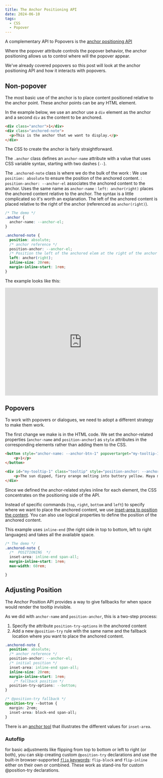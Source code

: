 ```yaml
---
title: The Anchor Positioning API
date: 2024-06-10
tags:
  - CSS
  - Popover
---
```


A complementary API to Popovers is the [anchor positioning API](https://developer.chrome.com/blog/anchor-positioning-api)

Where the popover attribute controls the popover behavior, the anchor positioning allows us to control where will the popover appear.

We've already covered popovers so this post will look at the anchor positioning API and how it interacts with popovers.

## Non-popover

The most basic use of the anchor is to place content positioned relative to the anchor point. These anchor points can be any HTML element.

In the example below, we use an anchor use a `div` element as the anchor and a second `div` as the content to be anchored.

```html
<div class="anchor">1</div>
<div class="anchored-note">
  <p>This is the anchor that we want to display.</p>
</div>
```

The CSS to create the anchor is fairly straightforward.

The `.anchor` class defines an `anchor-name` attribute with a value that uses CSS variable syntax, starting with two dashes (`--`).

The `.anchored-note` class is where we do the bulk of the work
: We use `position: absolute` to ensure the position of the anchored content.
: `position-anchor: --anchor-el` associates the anchored content to the anchor. Uses the same name as `anchor-name`
: `left: anchor(right)` places the anchored content relative to the anchor. The syntax is a little complicated so it's worth an explanation. The left of the anchored content is placed relative to the right of the anchor (referenced as `anchor(right)`).

```css
/* The demo */
.anchor {
  anchor-name: --anchor-el;
}

.anchored-note {
  position: absolute;
  /* anchor reference */
  position-anchor: --anchor-el;
  /* Position the left of the anchored elem at the right of the anchor */
  left: anchor(right);
  inline-size: 20rem;
  margin-inline-start: 1rem;
}
```

The example looks like this:

<iframe height="354.78802490234375" style="width: 100%;" scrolling="no" title="basic anchor positioning example" src="https://codepen.io/caraya/embed/PovzXqX?default-tab=result" frameborder="no" loading="lazy" allowtransparency="true" allowfullscreen="true">
  See the Pen <a href="https://codepen.io/caraya/pen/PovzXqX">
  basic anchor positioning example</a> by Carlos Araya (<a href="https://codepen.io/caraya">@caraya</a>)
  on <a href="https://codepen.io">CodePen</a>.
</iframe>

## Popovers

To work with popovers or dialogues, we need to adopt a different strategy to make them work.

The first change we make is in the HTML code. We set the anchor-related properties (`anchor-name` and `position-anchor`) as `style` attributes in the corresponding elements rather than adding them to the CSS.

```html
<button style="anchor-name: --anchor-btn-1" popovertarget="my-tooltip-1">
    <p>1</p>
</button>

<div id="my-tooltip-1" class="tooltip" style="position-anchor: --anchor-btn-1" popover>
	<p>The sun dipped, fiery orange melting into buttery yellow. Maya mirrored the hues on canvas, each stroke bittersweet – fleeting beauty, a day gone. Yet, she painted on, for in those streaks lay the promise of a new dawn.</p>
</div>
```

Since we defined the anchor-related styles inline for each element, the CSS concentrates on the positioning side of the API.

Instead of specific commands (`top`, `right`, `bottom` and `left`) to specify where we want to place the anchored content, we use [inset-area to position the content](https://developer.chrome.com/blog/anchor-positioning-api#position_with_inset-area). You can also use logical properties to define the position of the anchored content.

This example uses `inline-end` (the right side in top to bottom, left to right languages) and takes all the available space.

```css
/* The demo */
.anchored-note {
  /*  POSITIONING  */
  inset-area: inline-end span-all;
  margin-inline-start: 1rem;
  max-width: 60rem;

}
```

## Adjusting Position

The Anchor Position API provides a way to give fallbacks for when space would render the tooltip invisible.

As we did with `anchor-name` and `position-anchor`, this is a two-step process:

1. Specify the attribute `position-try-options` in the anchored content
2. Add a new `@position-try` rule with the same name and the fallback location where you want to place the anchored content.

```css
.anchored-note {
  position: absolute;
  /* anchor reference */
  position-anchor: --anchor-el;
  /* initial position */
  inset-area: inline-end span-all;
  inline-size: 20rem;
  margin-inline-start: 1rem;
	/* fallback position */
  position-try-options: --bottom;
}

/* @position-try fallback */
@position-try --bottom {
  margin: 2rem;
  inset-area: block-end span-all;
}
```

There is an [anchor tool](https://anchor-tool.com/) that illustrates the different values for `inset-area`.


### Autoflip

for basic adjustments like flipping from top to bottom or left to right (or both), you can skip creating custom `@position-try` declarations and use the built-in browser-supported [`flip` keywords](https://developer.chrome.com/blog/anchor-positioning-api#anchor_position_auto-flip_keywords): `flip-block` and `flip-inline` either on their own or combined. These work as stand-ins for custom @position-try declarations.

